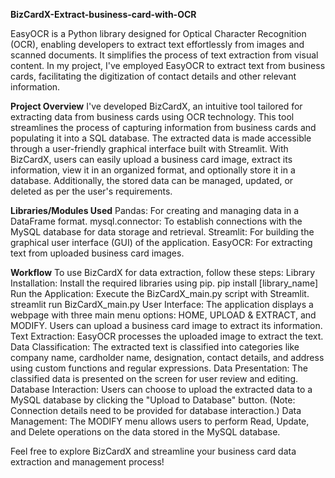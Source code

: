 ****BizCardX-Extract-business-card-with-OCR****

EasyOCR is a Python library designed for Optical Character Recognition (OCR), enabling developers to extract text effortlessly from images and scanned documents. It simplifies the process of text extraction from visual content.
In my project, I've employed EasyOCR to extract text from business cards, facilitating the digitization of contact details and other relevant information.

**Project Overview**
I've developed BizCardX, an intuitive tool tailored for extracting data from business cards using OCR technology. This tool streamlines the process of capturing information from business cards and populating it into a SQL database. The extracted data is made accessible through a user-friendly graphical interface built with Streamlit.
With BizCardX, users can easily upload a business card image, extract its information, view it in an organized format, and optionally store it in a database. Additionally, the stored data can be managed, updated, or deleted as per the user's requirements.


**Libraries/Modules Used**
Pandas: For creating and managing data in a DataFrame format.
mysql.connector: To establish connections with the MySQL database for data storage and retrieval.
Streamlit: For building the graphical user interface (GUI) of the application.
EasyOCR: For extracting text from uploaded business card images.

**Workflow**
To use BizCardX for data extraction, follow these steps:
Library Installation: Install the required libraries using pip.
pip install [library_name]
Run the Application: Execute the BizCardX_main.py script with Streamlit.
streamlit run BizCardX_main.py
User Interface: The application displays a webpage with three main menu options: HOME, UPLOAD & EXTRACT, and MODIFY. Users can upload a business card image to extract its information.
Text Extraction: EasyOCR processes the uploaded image to extract the text.
Data Classification: The extracted text is classified into categories like company name, cardholder name, designation, contact details, and address using custom functions and regular expressions.
Data Presentation: The classified data is presented on the screen for user review and editing.
Database Interaction: Users can choose to upload the extracted data to a MySQL database by clicking the "Upload to Database" button. (Note: Connection details need to be provided for database interaction.)
Data Management: The MODIFY menu allows users to perform Read, Update, and Delete operations on the data stored in the MySQL database.

Feel free to explore BizCardX and streamline your business card data extraction and management process!
